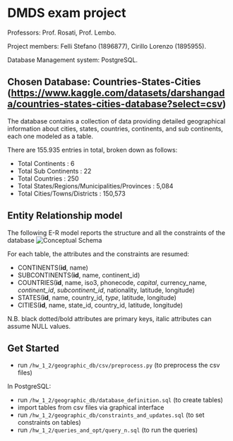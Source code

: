 # DMDS exam project
Professors: Prof. Rosati, Prof. Lembo.

Project members: Felli Stefano (1896877), Cirillo Lorenzo (1895955).

Database Management system: PostgreSQL.

## Chosen Database: Countries-States-Cities (https://www.kaggle.com/datasets/darshangada/countries-states-cities-database?select=csv)
The database contains a collection of data providing detailed geographical information about cities, states, countries, continents, and sub continents, each one modeled as a table. 

There are 155.935 entries in total, broken down as follows:
* Total Continents : 6
* Total Sub Continents : 22
* Total Countries : 250
* Total States/Regions/Municipalities/Provinces : 5,084
* Total Cities/Towns/Districts : 150,573

## Entity Relationship model
The following E-R model reports the structure and all the constraints of the database
![Conceptual Schema](ER_Model.jpeg)

For each table, the attributes and the constraints are resumed:
* CONTINENTS(__id__, name)
* SUBCONTINENTS(__id__, name, continent_id)
* COUNTRIES(__id__, name, iso3, phonecode, *capital*, currency_name, *continent_id*, *subcontinent_id*, nationality, latitude, longitude)
* STATES(__id__, name, country_id, *type*, latitude, longitude)
* CITIES(__id__, name, state_id, country_id, latitude, longitude)

N.B. black dotted/bold attributes are primary keys, italic attributes can assume NULL values.

## Get Started
* run ```/hw_1_2/geographic_db/csv/preprocess.py``` (to preprocess the csv files)

In PostgreSQL:
* run ```/hw_1_2/geographic_db/database_definition.sql``` (to create tables)
* import tables from csv files via graphical interface
* run ```/hw_1_2/geographic_db/constraints_and_updates.sql``` (to set constraints on tables)
* run ```/hw_1_2/queries_and_opt/query_n.sql``` (to run the queries)
